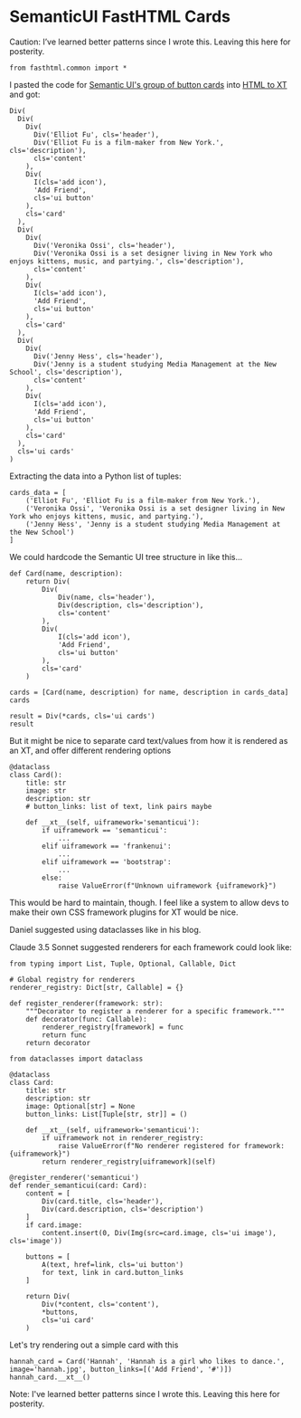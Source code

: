 # SemanticUI FastHTML Cards

Caution: I’ve learned better patterns since I wrote this. Leaving this here for posterity.


```
from fasthtml.common import *
```

I pasted the code for [Semantic UI's group of button cards](https://fomantic-ui.com/views/card.html#buttons) into [HTML to XT](https://h2x-production-16c0.up.railway.app/) and got:


```
Div(
  Div(
    Div(
      Div('Elliot Fu', cls='header'),
      Div('Elliot Fu is a film-maker from New York.', cls='description'),
      cls='content'
    ),
    Div(
      I(cls='add icon'),
      'Add Friend',
      cls='ui button'
    ),
    cls='card'
  ),
  Div(
    Div(
      Div('Veronika Ossi', cls='header'),
      Div('Veronika Ossi is a set designer living in New York who enjoys kittens, music, and partying.', cls='description'),
      cls='content'
    ),
    Div(
      I(cls='add icon'),
      'Add Friend',
      cls='ui button'
    ),
    cls='card'
  ),
  Div(
    Div(
      Div('Jenny Hess', cls='header'),
      Div('Jenny is a student studying Media Management at the New School', cls='description'),
      cls='content'
    ),
    Div(
      I(cls='add icon'),
      'Add Friend',
      cls='ui button'
    ),
    cls='card'
  ),
  cls='ui cards'
)
```

Extracting the data into a Python list of tuples:


```
cards_data = [
    ('Elliot Fu', 'Elliot Fu is a film-maker from New York.'),
    ('Veronika Ossi', 'Veronika Ossi is a set designer living in New York who enjoys kittens, music, and partying.'),
    ('Jenny Hess', 'Jenny is a student studying Media Management at the New School')
]
```

We could hardcode the Semantic UI tree structure in like this...


```
def Card(name, description):
    return Div(
        Div(
            Div(name, cls='header'),
            Div(description, cls='description'),
            cls='content'
        ),
        Div(
            I(cls='add icon'),
            'Add Friend',
            cls='ui button'
        ),
        cls='card'
    )
```


```
cards = [Card(name, description) for name, description in cards_data]
cards
```


```
result = Div(*cards, cls='ui cards')
result
```

But it might be nice to separate card text/values from how it is rendered as an XT, and offer different rendering options


```
@dataclass
class Card():
    title: str
    image: str
    description: str
    # button_links: list of text, link pairs maybe

    def __xt__(self, uiframework='semanticui'):
        if uiframework == 'semanticui':
            ...
        elif uiframework == 'frankenui':
            ...
        elif uiframework == 'bootstrap':
            ...
        else:
            raise ValueError(f"Unknown uiframework {uiframework}")
```

This would be hard to maintain, though. I feel like a system to allow devs to make their own CSS framework plugins for XT would be nice.

Daniel suggested using dataclasses like in his blog.

Claude 3.5 Sonnet suggested renderers for each framework could look like:


```
from typing import List, Tuple, Optional, Callable, Dict

# Global registry for renderers
renderer_registry: Dict[str, Callable] = {}

def register_renderer(framework: str):
    """Decorator to register a renderer for a specific framework."""
    def decorator(func: Callable):
        renderer_registry[framework] = func
        return func
    return decorator
```


```
from dataclasses import dataclass

@dataclass
class Card:
    title: str
    description: str
    image: Optional[str] = None
    button_links: List[Tuple[str, str]] = ()

    def __xt__(self, uiframework='semanticui'):
        if uiframework not in renderer_registry:
            raise ValueError(f"No renderer registered for framework: {uiframework}")
        return renderer_registry[uiframework](self)
```


```
@register_renderer('semanticui')
def render_semanticui(card: Card):
    content = [
        Div(card.title, cls='header'),
        Div(card.description, cls='description')
    ]
    if card.image:
        content.insert(0, Div(Img(src=card.image, cls='ui image'), cls='image'))
    
    buttons = [
        A(text, href=link, cls='ui button')
        for text, link in card.button_links
    ]

    return Div(
        Div(*content, cls='content'),
        *buttons,
        cls='ui card'
    )
```

Let's try rendering out a simple card with this


```
hannah_card = Card('Hannah', 'Hannah is a girl who likes to dance.', image='hannah.jpg', button_links=[('Add Friend', '#')])
hannah_card.__xt__()
```

Note: I've learned better patterns since I wrote this. Leaving this here for posterity.

